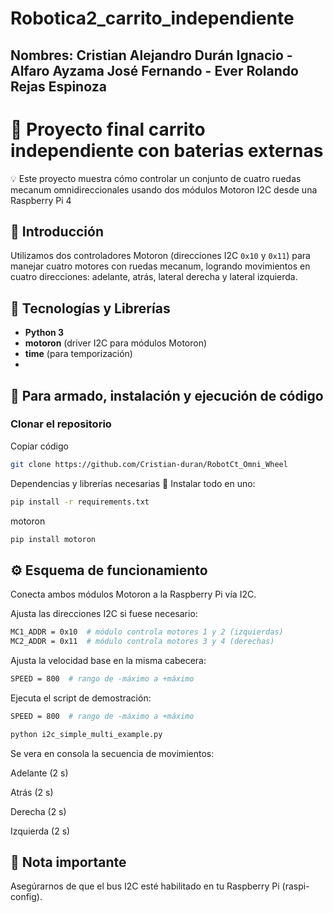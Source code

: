 # Robotica2_carrito_independiente
## Nombres: Cristian Alejandro Durán Ignacio - Alfaro Ayzama José Fernando - Ever Rolando Rejas Espinoza

# 🚀 Proyecto final carrito independiente con baterias externas

💡 Este proyecto muestra cómo controlar un conjunto de cuatro ruedas mecanum omnidireccionales usando dos módulos Motoron I2C desde una Raspberry Pi 4

## 📌 Introducción

Utilizamos dos controladores Motoron (direcciones I2C `0x10` y `0x11`) para manejar cuatro motores con ruedas mecanum, logrando movimientos en cuatro direcciones: adelante, atrás, lateral derecha y lateral izquierda.  

## 🧰 Tecnologías y Librerías

- **Python 3**  
- **motoron** (driver I2C para módulos Motoron)  
- **time** (para temporización)
- 
## 🚀 Para armado, instalación y ejecución de código
### Clonar el repositorio
Copiar código
```bash
git clone https://github.com/Cristian-duran/RobotCt_Omni_Wheel
```
Dependencias y librerías necesarias
🔧 Instalar todo en uno:
```bash
pip install -r requirements.txt
```

motoron
```bash
pip install motoron

```

## ⚙️ Esquema de funcionamiento
Conecta ambos módulos Motoron a la Raspberry Pi vía I2C.

Ajusta las direcciones I2C si fuese necesario:

```bash
MC1_ADDR = 0x10  # módulo controla motores 1 y 2 (izquierdas)
MC2_ADDR = 0x11  # módulo controla motores 3 y 4 (derechas)
```

Ajusta la velocidad base en la misma cabecera:
```bash
SPEED = 800  # rango de -máximo a +máximo
```

Ejecuta el script de demostración:
```bash
SPEED = 800  # rango de -máximo a +máximo
```
```bash
python i2c_simple_multi_example.py
```

Se vera en consola la secuencia de movimientos:

Adelante (2 s)

Atrás (2 s)

Derecha (2 s)

Izquierda (2 s)

## 📌 Nota importante
Asegúrarnos de que el bus I2C esté habilitado en tu Raspberry Pi (raspi-config).

